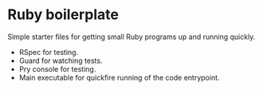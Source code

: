 # Ruby boilerplate

Simple starter files for getting small Ruby programs up and running quickly.

* RSpec for testing.
* Guard for watching tests.
* Pry console for testing.
* Main executable for quickfire running of the code entrypoint.